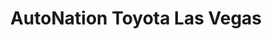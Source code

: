 ---
title: "AutoNation Toyota Las Vegas"
url: /las-vegas/autonation-toyota-las-vegas/
shop: Autohaus
---